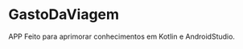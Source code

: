 # GastoDaViagem
APP Feito para aprimorar conhecimentos em Kotlin e AndroidStudio.
<p width="50px">
  <img(https://user-images.githubusercontent.com/102183014/181133022-ceac06a1-dbd3-4152-8119-ea29b9b4c4c2.jpg) />
</p>
